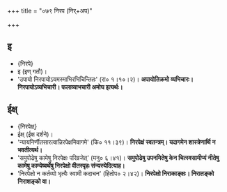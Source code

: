 +++
title = "०७९ निरप (निर्+अप)"

+++

## इ
- {निरपे}
- इ (इण् गतौ)।
- 'उपायो निरपायोऽयमस्माभिरभिचिन्तितः' (रा० १।१०।२)। **अपायोतिक्रमो व्यभिचारः। निरपायोऽव्यभिचारी। फलाव्याभचारी अमोघ इत्यर्थः।**

## ईक्ष्
- {निरपेक्ष्}
- ईक्ष् (ईक्ष दर्शने)।
- 'न्यायनिर्णीतसारत्वान्निरपेक्षमिवागमे' (कि० ११।३९)। **निरपेक्षं स्वतन्त्रम्। यदागमेन शास्त्रेणार्थि न भवतीत्यर्थ।**
- 'समुपोढेषु कामेषु निरपेक्षः परिव्रजेत्' (मनु० ६।४१)। **समुपोढेषु उपनमितेषु केन चित्स्वसामीप्यं नीतेषु कामेषु काम्येष्वर्थेषु निरपेक्षो वीतस्पृहः संन्यस्येदित्याह।**
- 'निरपेक्षो न कर्तव्यो भृत्यैः स्वामी कदाचन' (हितोप० २।४२)। **निरपेक्षो निराकाङ्क्षः। निरातङ्को निराशङ्को वा।**
